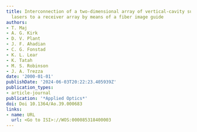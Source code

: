 ```yaml
---
title: Interconnection of a two-dimensional array of vertical-cavity surface-emitting
  lasers to a receiver array by means of a fiber image guide
authors:
- T. Maj
- A. G. Kirk
- D. V. Plant
- J. F. Ahadian
- C. G. Fonstad
- K. L. Lear
- K. Tatah
- M. S. Robinson
- J. A. Trezza
date: '2000-01-01'
publishDate: '2024-06-03T20:22:23.405939Z'
publication_types:
- article-journal
publication: '*Applied Optics*'
doi: Doi 10.1364/Ao.39.000683
links:
- name: URL
  url: <Go to ISI>://WOS:000085318400003
---
```

